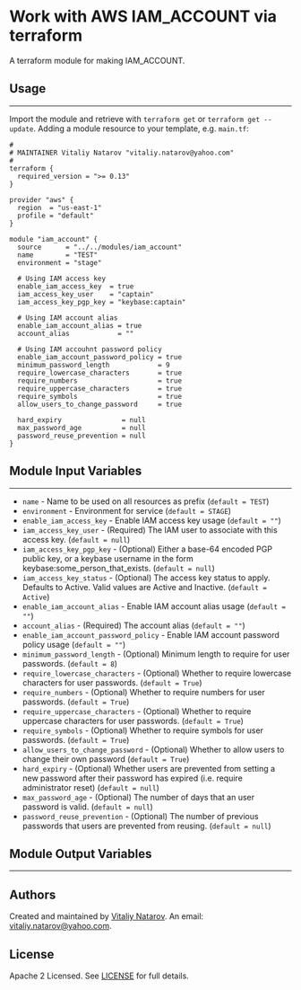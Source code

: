 # Work with AWS IAM_ACCOUNT via terraform

A terraform module for making IAM_ACCOUNT.


## Usage
----------------------
Import the module and retrieve with ```terraform get``` or ```terraform get --update```. Adding a module resource to your template, e.g. `main.tf`:

```
#
# MAINTAINER Vitaliy Natarov "vitaliy.natarov@yahoo.com"
#
terraform {
  required_version = ">= 0.13"
}

provider "aws" {
  region  = "us-east-1"
  profile = "default"
}

module "iam_account" {
  source      = "../../modules/iam_account"
  name        = "TEST"
  environment = "stage"

  # Using IAM access key
  enable_iam_access_key  = true
  iam_access_key_user    = "captain"
  iam_access_key_pgp_key = "keybase:captain"

  # Using IAM account alias
  enable_iam_account_alias = true
  account_alias            = ""

  # Using IAM accouhnt password policy
  enable_iam_account_password_policy = true
  minimum_password_length            = 9
  require_lowercase_characters       = true
  require_numbers                    = true
  require_uppercase_characters       = true
  require_symbols                    = true
  allow_users_to_change_password     = true

  hard_expiry               = null
  max_password_age          = null
  password_reuse_prevention = null
}
```

## Module Input Variables
----------------------
- `name` - Name to be used on all resources as prefix (`default = TEST`)
- `environment` - Environment for service (`default = STAGE`)
- `enable_iam_access_key` - Enable IAM access key usage (`default = ""`)
- `iam_access_key_user` - (Required) The IAM user to associate with this access key. (`default = null`)
- `iam_access_key_pgp_key` - (Optional) Either a base-64 encoded PGP public key, or a keybase username in the form keybase:some_person_that_exists. (`default = null`)
- `iam_access_key_status` - (Optional) The access key status to apply. Defaults to Active. Valid values are Active and Inactive. (`default = Active`)
- `enable_iam_account_alias` - Enable IAM account alias usage (`default = ""`)
- `account_alias` - (Required) The account alias (`default = ""`)
- `enable_iam_account_password_policy` - Enable IAM account password policy usage (`default = ""`)
- `minimum_password_length` - (Optional) Minimum length to require for user passwords. (`default = 8`)
- `require_lowercase_characters` - (Optional) Whether to require lowercase characters for user passwords. (`default = True`)
- `require_numbers` - (Optional) Whether to require numbers for user passwords. (`default = True`)
- `require_uppercase_characters` - (Optional) Whether to require uppercase characters for user passwords. (`default = True`)
- `require_symbols` - (Optional) Whether to require symbols for user passwords. (`default = True`)
- `allow_users_to_change_password` - (Optional) Whether to allow users to change their own password (`default = True`)
- `hard_expiry` - (Optional) Whether users are prevented from setting a new password after their password has expired (i.e. require administrator reset) (`default = null`)
- `max_password_age` - (Optional) The number of days that an user password is valid. (`default = null`)
- `password_reuse_prevention` - (Optional) The number of previous passwords that users are prevented from reusing. (`default = null`)

## Module Output Variables
----------------------


## Authors

Created and maintained by [Vitaliy Natarov](https://github.com/SebastianUA). An email: [vitaliy.natarov@yahoo.com](vitaliy.natarov@yahoo.com).

## License

Apache 2 Licensed. See [LICENSE](https://github.com/SebastianUA/terraform/blob/master/LICENSE) for full details.
